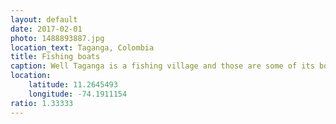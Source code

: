 ```yaml
---
layout: default
date: 2017-02-01
photo: 1488893887.jpg
location_text: Taganga, Colombia
title: Fishing boats
caption: Well Taganga is a fishing village and those are some of its boats :) You can also take smaller ones to go the other beach of the town called Playa Grande.
location:
    latitude: 11.2645493
    longitude: -74.1911154
ratio: 1.33333
---
```

